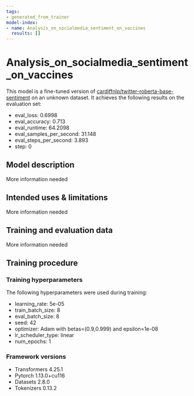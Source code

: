 ```yaml
---
tags:
- generated_from_trainer
model-index:
- name: Analysis_on_socialmedia_sentiment_on_vaccines
  results: []
---
```


<!-- This model card has been generated automatically according to the information the Trainer had access to. You
should probably proofread and complete it, then remove this comment. -->

# Analysis_on_socialmedia_sentiment_on_vaccines

This model is a fine-tuned version of [cardiffnlp/twitter-roberta-base-sentiment](https://huggingface.co/cardiffnlp/twitter-roberta-base-sentiment) on an unknown dataset.
It achieves the following results on the evaluation set:
- eval_loss: 0.6998
- eval_accuracy: 0.713
- eval_runtime: 64.2098
- eval_samples_per_second: 31.148
- eval_steps_per_second: 3.893
- step: 0

## Model description

More information needed

## Intended uses & limitations

More information needed

## Training and evaluation data

More information needed

## Training procedure

### Training hyperparameters

The following hyperparameters were used during training:
- learning_rate: 5e-05
- train_batch_size: 8
- eval_batch_size: 8
- seed: 42
- optimizer: Adam with betas=(0.9,0.999) and epsilon=1e-08
- lr_scheduler_type: linear
- num_epochs: 1

### Framework versions

- Transformers 4.25.1
- Pytorch 1.13.0+cu116
- Datasets 2.8.0
- Tokenizers 0.13.2
